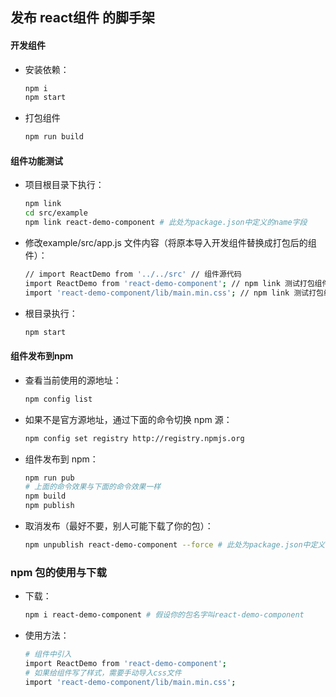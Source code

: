 
## 发布 react组件 的脚手架


#### 开发组件
+ 安装依赖：
 
  ```  bash
  npm i
  npm start
  ```

- 打包组件

  ``` bash
  npm run build
  ```

#### 组件功能测试
- 项目根目录下执行：

  ```  bash
  npm link
  cd src/example
  npm link react-demo-component # 此处为package.json中定义的name字段
  ```
+ 修改example/src/app.js 文件内容（将原本导入开发组件替换成打包后的组件）：

  ``` bash
  // import ReactDemo from '../../src' // 组件源代码
  import ReactDemo from 'react-demo-component'; // npm link 测试打包组件的功能
  import 'react-demo-component/lib/main.min.css'; // npm link 测试打包组件的功能  
  ```
  
+ 根目录执行：

  ``` bash
  npm start
  ```
  
#### 组件发布到npm
+ 查看当前使用的源地址：

  ``` bash
  npm config list
  ```
+ 如果不是官方源地址，通过下面的命令切换 npm 源：

  ``` bash
  npm config set registry http://registry.npmjs.org
  ```
+ 组件发布到 npm：

  ``` bash
  npm run pub
  # 上面的命令效果与下面的命令效果一样
  npm build
  npm publish
  ```
+ 取消发布（最好不要，别人可能下载了你的包）：

  ``` bash
  npm unpublish react-demo-component --force # 此处为package.json中定义的name字段
  ```
### npm 包的使用与下载
+ 下载：

  ``` bash
  npm i react-demo-component # 假设你的包名字叫react-demo-component
  ```
+ 使用方法：

  ``` bash
  # 组件中引入
  import ReactDemo from 'react-demo-component';
  # 如果给组件写了样式，需要手动导入css文件
  import 'react-demo-component/lib/main.min.css';
  ```
